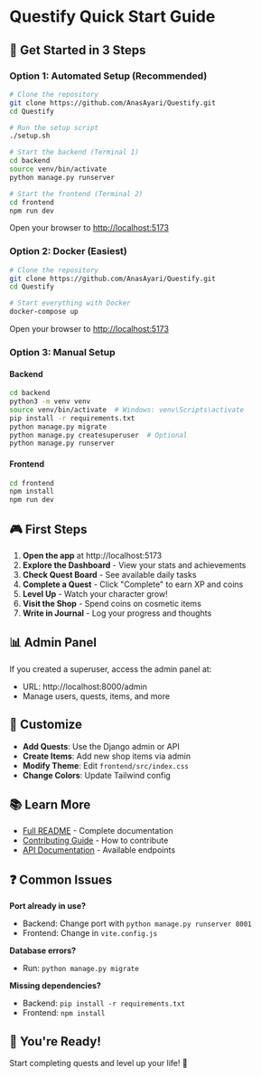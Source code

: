 # Questify Quick Start Guide

## 🚀 Get Started in 3 Steps

### Option 1: Automated Setup (Recommended)

```bash
# Clone the repository
git clone https://github.com/AnasAyari/Questify.git
cd Questify

# Run the setup script
./setup.sh

# Start the backend (Terminal 1)
cd backend
source venv/bin/activate
python manage.py runserver

# Start the frontend (Terminal 2)
cd frontend
npm run dev
```

Open your browser to [http://localhost:5173](http://localhost:5173)

### Option 2: Docker (Easiest)

```bash
# Clone the repository
git clone https://github.com/AnasAyari/Questify.git
cd Questify

# Start everything with Docker
docker-compose up
```

Open your browser to [http://localhost:5173](http://localhost:5173)

### Option 3: Manual Setup

#### Backend
```bash
cd backend
python3 -m venv venv
source venv/bin/activate  # Windows: venv\Scripts\activate
pip install -r requirements.txt
python manage.py migrate
python manage.py createsuperuser  # Optional
python manage.py runserver
```

#### Frontend
```bash
cd frontend
npm install
npm run dev
```

## 🎮 First Steps

1. **Open the app** at http://localhost:5173
2. **Explore the Dashboard** - View your stats and achievements
3. **Check Quest Board** - See available daily tasks
4. **Complete a Quest** - Click "Complete" to earn XP and coins
5. **Level Up** - Watch your character grow!
6. **Visit the Shop** - Spend coins on cosmetic items
7. **Write in Journal** - Log your progress and thoughts

## 📊 Admin Panel

If you created a superuser, access the admin panel at:
- URL: http://localhost:8000/admin
- Manage users, quests, items, and more

## 🎨 Customize

- **Add Quests**: Use the Django admin or API
- **Create Items**: Add new shop items via admin
- **Modify Theme**: Edit `frontend/src/index.css`
- **Change Colors**: Update Tailwind config

## 📚 Learn More

- [Full README](README.md) - Complete documentation
- [Contributing Guide](CONTRIBUTING.md) - How to contribute
- [API Documentation](backend/core/urls.py) - Available endpoints

## ❓ Common Issues

**Port already in use?**
- Backend: Change port with `python manage.py runserver 8001`
- Frontend: Change in `vite.config.js`

**Database errors?**
- Run: `python manage.py migrate`

**Missing dependencies?**
- Backend: `pip install -r requirements.txt`
- Frontend: `npm install`

## 🎉 You're Ready!

Start completing quests and level up your life! 🚀
